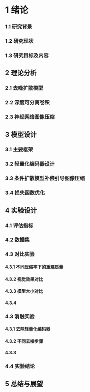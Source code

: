 # 1 绪论

### 1.1 研究背景

### 1.2 研究现状

### 1.3 研究目标及内容

## 2 理论分析

### 2.1 去噪扩散模型

### 2.2 深度可分离卷积

### 2.3 神经网络图像压缩

## 3 模型设计

### 3.1 主要框架

### 3.2 轻量化编码器设计

### 3.3 条件扩散模型补偿引导图像压缩

### 3.4 损失函数优化

## 4 实验设计

### 4.1 评估指标

### 4.2 数据集


### 4.3 对比实验

#### 4.3.1 不同压缩率下的重建质量

#### 4.3.2 视觉效果对比

#### 4.3.3 模型大小对比

#### 4.3.4 

### 4.3 消融实验

#### 4.3.1 去除轻量化编码器

#### 4.3.2 不同去噪步骤

#### 4.3.3 

### 4.4 实验结论

## 5 总结与展望





